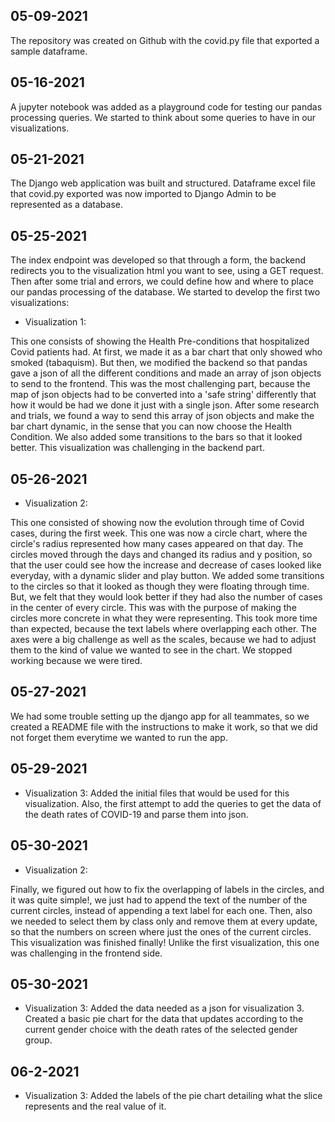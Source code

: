 ## 05-09-2021

The repository was created on Github with the covid.py file that exported a sample dataframe.

## 05-16-2021

A jupyter notebook was added as a playground code for testing our pandas processing queries.
We started to think about some queries to have in our visualizations.

## 05-21-2021

The Django web application was built and structured.
Dataframe excel file that covid.py exported was now imported to Django Admin to be represented as a database.

## 05-25-2021

The index endpoint was developed so that through a form, the backend redirects you to the visualization html you want to see, using a GET request.
Then after some trial and errors, we could define how and where to place our pandas processing of the database. We started to develop the first two visualizations:

- Visualization 1: 

This one consists of showing the Health Pre-conditions that hospitalized Covid patients had. At first, we made it as a bar chart that only showed who smoked (tabaquism).
But then, we modified the backend so that pandas gave a json of all the different conditions and made an array of json objects to send to the frontend.
This was the most challenging part, because the map of json objects had to be converted into a 'safe string' differently that how it would be had we done it just with a single json.
After some research and trials, we found a way to send this array of json objects and make the bar chart dynamic, in the sense that you can now choose the Health Condition.
We also added some transitions to the bars so that it looked better. This visualization was challenging in the backend part.

## 05-26-2021

- Visualization 2:

This one consisted of showing now the evolution through time of Covid cases, during the first week. This one was now a circle chart, where the circle's radius represented how many cases appeared on that day.
The circles moved through the days and changed its radius and y position, so that the user could see how the increase and decrease of cases looked like everyday, with a dynamic slider and play button.
We added some transitions to the circles so that it looked as though they were floating through time. But, we felt that they would look better if they had also the number of cases in the center of every circle.
This was with the purpose of making the circles more concrete in what they were representing. This took more time than expected, because the text labels where overlapping each other.
The axes were a big challenge as well as the scales, because we had to adjust them to the kind of value we wanted to see in the chart. We stopped working because we were tired. 

## 05-27-2021

We had some trouble setting up the django app for all teammates, so we created a README file with the instructions to make it work, so that we did not forget them everytime we wanted to run the app.

## 05-29-2021

- Visualization 3:
Added the initial files that would be used for this visualization. Also, the first attempt to add the queries to get the data of the death rates of COVID-19 and parse them into json.


## 05-30-2021

- Visualization 2:

Finally, we figured out how to fix the overlapping of labels in the circles, and it was quite simple!, we just had to append the text of the number of the current circles, instead of appending a text label for each one.
Then, also we needed to select them by class only and remove them at every update, so that the numbers on screen where just the ones of the current circles. This visualization was finished finally!
Unlike the first visualization, this one was challenging in the frontend side.

## 05-30-2021 

 - Visualization 3:
Added the data needed as a json for visualization 3. Created a basic pie chart for the data that updates according to the current gender choice with the death rates of the selected gender group. 
   
## 06-2-2021

 - Visualization 3:
Added the labels of the pie chart detailing what the slice represents and the real value of it.